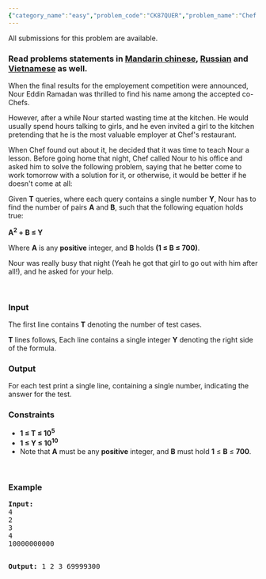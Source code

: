 ```yaml
---
{"category_name":"easy","problem_code":"CK87QUER","problem_name":"Chef and Weird Queries","languages_supported":{"0":"C","1":"CPP14","2":"JAVA","3":"PYTH","4":"PYTH 3.5","5":"PYPY","6":"CS2","7":"PAS fpc","8":"PAS gpc","9":"RUBY","10":"PHP","11":"GO","12":"NODEJS","13":"HASK","14":"rust","15":"SCALA","16":"swift","17":"D","18":"PERL","19":"FORT","20":"WSPC","21":"ADA","22":"CAML","23":"ICK","24":"BF","25":"ASM","26":"CLPS","27":"PRLG","28":"ICON","29":"SCM qobi","30":"PIKE","31":"ST","32":"NICE","33":"LUA","34":"BASH","35":"NEM","36":"LISP sbcl","37":"LISP clisp","38":"SCM guile","39":"JS","40":"ERL","41":"TCL","42":"kotlin","43":"PERL6","44":"TEXT","45":"SCM chicken","46":"CLOJ","47":"COB","48":"FS"},"max_timelimit":2,"source_sizelimit":50000,"problem_author":"saeed_sryhini","problem_tester":"kingofnumbers","date_added":"20-10-2017","tags":{"0":"cook87","1":"mhammad1","2":"saeed_sryhini","3":"simple","4":"sorting","5":"two"},"time":{"view_start_date":1508697000,"submit_start_date":1508697000,"visible_start_date":1508697000,"end_date":1735669800},"is_direct_submittable":false,"layout":"problem"}
---
```

<span class="solution-visible-txt">All submissions for this problem are available.</span><h3>Read problems statements in <a target="_blank" 
href="http://www.codechef.com/download/translated/COOK87/mandarin/CK87QUER.pdf">Mandarin chinese</a>, <a target="_blank" 
href="http://www.codechef.com/download/translated/COOK87/russian/CK87QUER.pdf">Russian</a> and <a target="_blank" 
href="http://www.codechef.com/download/translated/COOK87/vietnamese/CK87QUER.pdf">Vietnamese</a> as well.</h3>

<p>When the final results for the employement competition were announced, Nour Eddin Ramadan was thrilled to find his name among the accepted co-Chefs.</p>

<p>However, after a while Nour started wasting time at the kitchen. He would usually spend hours talking to girls, and he even invited a girl to the kitchen pretending that he is the most valuable employer at Chef's restaurant.</p>

<p>When Chef found out about it, he decided that it was time to teach Nour a lesson. Before going home that night, Chef called Nour to his office and asked him to solve the following problem, saying that he better come to work tomorrow with a solution for it, or otherwise, it would be better if he doesn't come at all:</p>

<p>Given <b>T</b> queries, where each query contains a single number <b>Y</b>, Nour has to find the number of pairs <b>A</b> and <b>B</b>, such that the following equation holds true:</p>

<p><b>A<sup>2</sup> + B ≤ Y</b></p>

<p>Where <b>A</b> is any <b>positive</b> integer, and <b>B</b> holds <b>(1 ≤ B ≤ 700)</b>.</p>

<p>Nour was really busy that night (Yeah he got that girl to go out with him after all!), and he asked for your help.</p>
<p> </p>


<h3>Input</h3>
<p>The first line contains <b>T</b> denoting the number of test cases.</p>

<p><b>T</b> lines follows, Each line contains a single integer <b>Y</b> denoting the right side of the formula.</p>

<h3>Output</h3>
<p>For each test print a single line, containing a single number, indicating the answer for the test.</p>


<h3>Constraints</h3>
<ul>
<li><b>1 ≤ T ≤ 10<sup>5</sup></b></li>
<li><b>1 ≤ Y ≤ 10<sup>10</sup></b></li>
<li>Note that <b>A</b> must be any <b>positive</b> integer, and <b>B</b> must hold <b>1</b> ≤ <b>B</b> ≤ <b>700</b>.</li>
</ul>
<p> </p>
<h3>Example</h3>
<pre><b>Input:</b>
4
2
3
4
10000000000

<b>Output:</b>
1
2
3
69999300

</pre>
<p> </p>